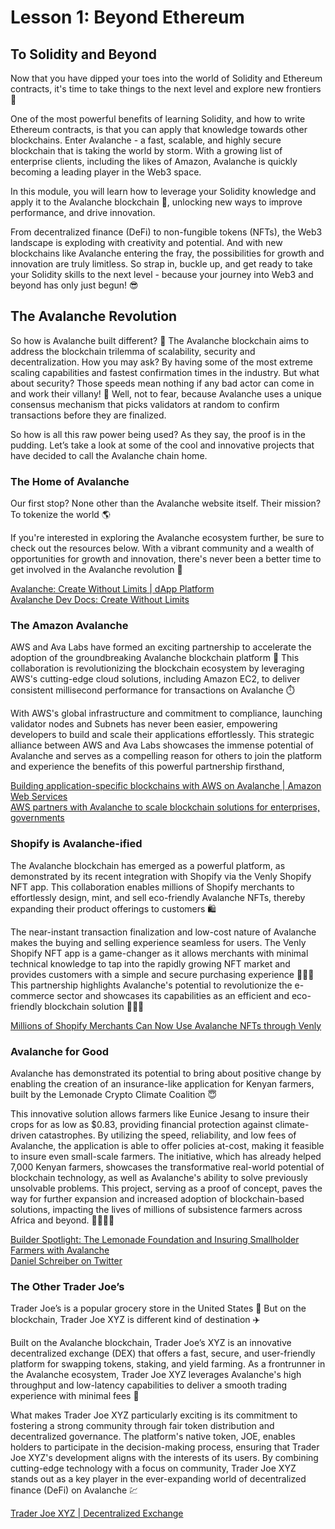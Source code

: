 # Lesson 1: Beyond Ethereum

## To Solidity and Beyond

Now that you have dipped your toes into the world of Solidity and Ethereum contracts, it's time to take things to the next level and explore new frontiers 🚀

One of the most powerful benefits of learning Solidity, and how to write Ethereum contracts, is that you can apply that knowledge towards other blockchains. Enter Avalanche - a fast, scalable, and highly secure blockchain that is taking the world by storm. With a growing list of enterprise clients, including the likes of Amazon, Avalanche is quickly becoming a leading player in the Web3 space.

In this module, you will learn how to leverage your Solidity knowledge and apply it to the Avalanche blockchain 🗻, unlocking new ways to improve performance, and drive innovation.

From decentralized finance (DeFi) to non-fungible tokens (NFTs), the Web3 landscape is exploding with creativity and potential. And with new blockchains like Avalanche entering the fray, the possibilities for growth and innovation are truly limitless. So strap in, buckle up, and get ready to take your Solidity skills to the next level - because your journey into Web3 and beyond has only just begun! 😎

## The Avalanche Revolution

So how is Avalanche built different? 🤔 The Avalanche blockchain aims to address the blockchain trilemma of scalability, security and decentralization. How you may ask? By having some of the most extreme scaling capabilities and fastest confirmation times in the industry. But what about security? Those speeds mean nothing if any bad actor can come in and work their villany! 🦹 Well, not to fear, because Avalanche uses a unique consensus mechanism that picks validators at random to confirm transactions before they are finalized.

So how is all this raw power being used? As they say, the proof is in the pudding. Let’s take a look at some of the cool and innovative projects that have decided to call the Avalanche chain home.

### The Home of Avalanche

Our first stop? None other than the Avalanche website itself. Their mission? To tokenize the world 🌎

If you're interested in exploring the Avalanche ecosystem further, be sure to check out the resources below. With a vibrant community and a wealth of opportunities for growth and innovation, there's never been a better time to get involved in the Avalanche revolution 👊

[Avalanche: Create Without Limits | dApp Platform](https://www.avax.network/)<br>
[Avalanche Dev Docs: Create Without Limits](https://docs.avax.network/nodes/run/third-party/aws-node)<br>

### The Amazon Avalanche

AWS and Ava Labs have formed an exciting partnership to accelerate the adoption of the groundbreaking Avalanche blockchain platform 🤝 This collaboration is revolutionizing the blockchain ecosystem by leveraging AWS's cutting-edge cloud solutions, including Amazon EC2, to deliver consistent millisecond performance for transactions on Avalanche ⏱️

With AWS's global infrastructure and commitment to compliance, launching validator nodes and Subnets has never been easier, empowering developers to build and scale their applications effortlessly. This strategic alliance between AWS and Ava Labs showcases the immense potential of Avalanche and serves as a compelling reason for others to join the platform and experience the benefits of this powerful partnership firsthand,

[Building application-specific blockchains with AWS on Avalanche | Amazon Web Services](https://aws.amazon.com/blogs/startups/building-application-specific-blockchains-with-aws-on-avalanche/)<br>
[AWS partners with Avalanche to scale blockchain solutions for enterprises, governments](https://techcrunch.com/2023/01/11/aws-partners-with-avalanche-to-scale-blockchain-solutions-for-enterprises-governments/?guccounter=1)<br>

### Shopify is Avalanche-ified

The Avalanche blockchain has emerged as a powerful platform, as demonstrated by its recent integration with Shopify via the Venly Shopify NFT app. This collaboration enables millions of Shopify merchants to effortlessly design, mint, and sell eco-friendly Avalanche NFTs, thereby expanding their product offerings to customers 🛍️

The near-instant transaction finalization and low-cost nature of Avalanche makes the buying and selling experience seamless for users. The Venly Shopify NFT app is a game-changer as it allows merchants with minimal technical knowledge to tap into the rapidly growing NFT market and provides customers with a simple and secure purchasing experience 👨‍👩‍👧 This partnership highlights Avalanche's potential to revolutionize the e-commerce sector and showcases its capabilities as an efficient and eco-friendly blockchain solution 🌳🌻🌞

[Millions of Shopify Merchants Can Now Use Avalanche NFTs through Venly](https://medium.com/avalancheavax/millions-of-shopify-merchants-can-now-use-avalanche-nfts-through-venly-e7f27711458a)<br>

### Avalanche for Good

Avalanche has demonstrated its potential to bring about positive change by enabling the creation of an insurance-like application for Kenyan farmers, built by the Lemonade Crypto Climate Coalition 😇

This innovative solution allows farmers like Eunice Jesang to insure their crops for as low as $0.83, providing financial protection against climate-driven catastrophes. By utilizing the speed, reliability, and low fees of Avalanche, the application is able to offer policies at-cost, making it feasible to insure even small-scale farmers. The initiative, which has already helped 7,000 Kenyan farmers, showcases the transformative real-world potential of blockchain technology, as well as Avalanche's ability to solve previously unsolvable problems. This project, serving as a proof of concept, paves the way for further expansion and increased adoption of blockchain-based solutions, impacting the lives of millions of subsistence farmers across Africa and beyond. 🧑‍🌾👩‍🌾

[Builder Spotlight: The Lemonade Foundation and Insuring Smallholder Farmers with Avalanche](https://medium.com/avalancheavax/builder-spotlight-the-lemonade-foundation-and-insuring-smallholder-farmers-with-avalanche-78d45ff5a37a)<br>
[Daniel Schreiber on Twitter](https://twitter.com/daschreiber/status/1577706188552142849?s=20)<br>

### The Other Trader Joe’s

Trader Joe’s is a popular grocery store in the United States 🥕 But on the blockchain, Trader Joe XYZ is different kind of destination ✈️

Built on the Avalanche blockchain, Trader Joe’s XYZ is an innovative decentralized exchange (DEX) that offers a fast, secure, and user-friendly platform for swapping tokens, staking, and yield farming. As a frontrunner in the Avalanche ecosystem, Trader Joe XYZ leverages Avalanche's high throughput and low-latency capabilities to deliver a smooth trading experience with minimal fees 💸

What makes Trader Joe XYZ particularly exciting is its commitment to fostering a strong community through fair token distribution and decentralized governance. The platform's native token, JOE, enables holders to participate in the decision-making process, ensuring that Trader Joe XYZ's development aligns with the interests of its users. By combining cutting-edge technology with a focus on community, Trader Joe XYZ stands out as a key player in the ever-expanding world of decentralized finance (DeFi) on Avalanche 💹

[Trader Joe XYZ | Decentralized Exchange](https://traderjoexyz.com/avalanche)<br>

